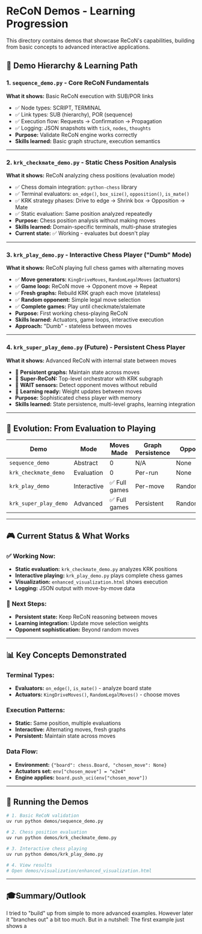 # ReCoN Demos - Learning Progression

This directory contains demos that showcase ReCoN's capabilities, building from basic concepts to advanced interactive applications.

## 🎯 Demo Hierarchy & Learning Path

### 1. **`sequence_demo.py`** - Core ReCoN Fundamentals
**What it shows:** Basic ReCoN execution with SUB/POR links
- ✅ Node types: SCRIPT, TERMINAL
- ✅ Link types: SUB (hierarchy), POR (sequence)
- ✅ Execution flow: Requests → Confirmation → Propagation
- ✅ Logging: JSON snapshots with `tick`, `nodes`, `thoughts`
- **Purpose:** Validate ReCoN engine works correctly
- **Skills learned:** Basic graph structure, execution semantics

---

### 2. **`krk_checkmate_demo.py`** - Static Chess Position Analysis
**What it shows:** ReCoN analyzing chess positions (evaluation mode)
- ✅ Chess domain integration: `python-chess` library
- ✅ Terminal evaluators: `on_edge()`, `box_size()`, `opposition()`, `is_mate()`
- ✅ KRK strategy phases: Drive to edge → Shrink box → Opposition → Mate
- ✅ Static evaluation: Same position analyzed repeatedly
- **Purpose:** Chess position analysis without making moves
- **Skills learned:** Domain-specific terminals, multi-phase strategies
- **Current state:** ✅ Working - evaluates but doesn't play

---

### 3. **`krk_play_demo.py`** - Interactive Chess Player ("Dumb" Mode)
**What it shows:** ReCoN playing full chess games with alternating moves
- ✅ **Move generators:** `KingDriveMoves`, `RandomLegalMoves` (actuators)
- ✅ **Game loop:** ReCoN move → Opponent move → Repeat
- ✅ **Fresh graphs:** Rebuild KRK graph each move (stateless)
- ✅ **Random opponent:** Simple legal move selection
- ✅ **Complete games:** Play until checkmate/stalemate
- **Purpose:** First working chess-playing ReCoN
- **Skills learned:** Actuators, game loops, interactive execution
- **Approach:** "Dumb" - stateless between moves

---

### 4. **`krk_super_play_demo.py`** (Future) - Persistent Chess Player
**What it shows:** Advanced ReCoN with internal state between moves
- 🔄 **Persistent graphs:** Maintain state across moves
- 🔄 **Super-ReCoN:** Top-level orchestrator with KRK subgraph
- 🔄 **WAIT sensors:** Detect opponent moves without rebuild
- 🔄 **Learning ready:** Weight updates between moves
- **Purpose:** Sophisticated chess player with memory
- **Skills learned:** State persistence, multi-level graphs, learning integration

---

## 🔄 Evolution: From Evaluation to Playing

| Demo | Mode | Moves Made | Graph Persistence | Opponent | Learning |
|------|------|------------|-------------------|----------|----------|
| `sequence_demo` | Abstract | 0 | N/A | None | None |
| `krk_checkmate_demo` | Evaluation | 0 | Per-run | None | None |
| `krk_play_demo` | Interactive | ✅ Full games | Per-move | Random | None |
| `krk_super_play_demo` | Advanced | ✅ Full games | Persistent | Random/Self | ✅ Ready |

---

## 🎮 Current Status & What Works

### ✅ **Working Now:**
- **Static evaluation:** `krk_checkmate_demo.py` analyzes KRK positions
- **Interactive playing:** `krk_play_demo.py` plays complete chess games
- **Visualization:** `enhanced_visualization.html` shows execution
- **Logging:** JSON output with move-by-move data

### 🔄 **Next Steps:**
- **Persistent state:** Keep ReCoN reasoning between moves
- **Learning integration:** Update move selection weights
- **Opponent sophistication:** Beyond random moves

---

## 📊 Key Concepts Demonstrated

### **Terminal Types:**
- **Evaluators:** `on_edge()`, `is_mate()` - analyze board state
- **Actuators:** `KingDriveMoves()`, `RandomLegalMoves()` - choose moves

### **Execution Patterns:**
- **Static:** Same position, multiple evaluations
- **Interactive:** Alternating moves, fresh graphs
- **Persistent:** Maintain state across moves

### **Data Flow:**
- **Environment:** `{"board": chess.Board, "chosen_move": None}`
- **Actuators set:** `env["chosen_move"] = "e2e4"`
- **Engine applies:** `board.push_uci(env["chosen_move"])`

---

## 🚀 Running the Demos

```bash
# 1. Basic ReCoN validation
uv run python demos/sequence_demo.py

# 2. Chess position evaluation
uv run python demos/krk_checkmate_demo.py

# 3. Interactive chess playing
uv run python demos/krk_play_demo.py

# 4. View results
# Open demos/visualization/enhanced_visualization.html
```

---

## 🎓Summary/Outlook

I tried to "build" up from simple to more advanced examples. However later it "branches out" 
a bit too much. But in  a nutshell: 
The first example just shows a 
